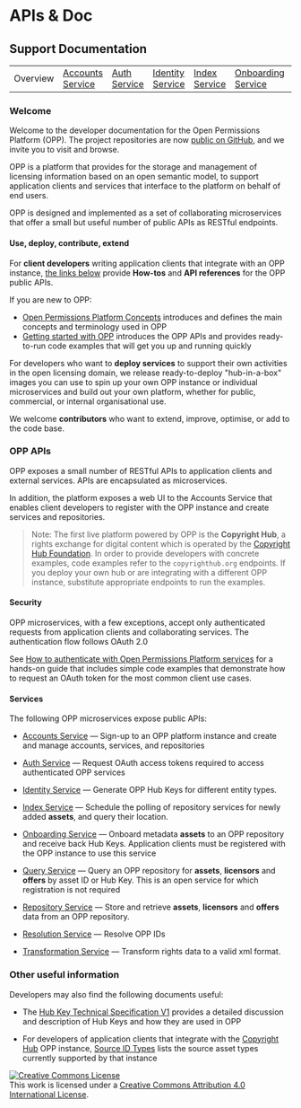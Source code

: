 # APIs & Doc

## Support Documentation

|||||||||||
|----|---|---|---|---|---|---|---|---|---|
|Overview | [Accounts Service](account-toc.md) | [Auth Service](auth-toc.md) | [Identity Service](identity-toc.md) | [Index Service](index-toc.md) | [Onboarding Service](onboard-toc.md) | [Query Service](query-toc.md) | [Repository Service](repository-toc.md) | [Resolution Service](resolution-toc.md) |  [Transformation Service](transformation-toc.md) |

### Welcome

Welcome to the developer documentation for the Open Permissions
Platform (OPP). The project repositories are now
[public on GitHub](https://github.com/openpermissions), and we invite
you to visit and browse.

OPP is a platform that provides for the storage and management of
licensing information based on an open semantic model, to support
application clients and services that interface to the platform on
behalf of end users.

OPP is designed and implemented as a set of collaborating
microservices that offer a small but useful number of public APIs as
RESTful endpoints.

#### Use, deploy, contribute, extend

For **client developers** writing application clients that integrate
with an OPP instance, [the links below](#opp-apis) provide **How-tos**
and **API references** for the OPP public APIs.

If you are new to OPP:
+ [Open Permissions Platform Concepts](concepts.md) introduces and
defines the main concepts and terminology used in OPP
+ [Getting started with OPP](../guides/getting-started.md) introduces
the OPP APIs and provides ready-to-run code examples that will get you
up and running quickly

For developers who want to **deploy services** to support their own
activities in the open licensing domain, we release ready-to-deploy
"hub-in-a-box" images you can use to spin up your own OPP instance or
individual microservices and build out your own platform, whether for
public, commercial, or internal organisational use.

We welcome **contributors** who want to extend, improve, optimise, or
add to the code base.

### OPP APIs

OPP exposes a small number of RESTful APIs to application clients and
external services. APIs are encapsulated as microservices.

In addition, the platform exposes a web UI to the Accounts Service
that enables client developers to register with the OPP instance and
create services and repositories.

>Note: The first live platform powered by OPP is the **Copyright
>Hub**, a rights exchange for digital content which is operated by the
>[Copyright Hub Foundation](http://www.copyrighthub.org/copyrighthub_org/community/). In
>order to provide developers with concrete examples, code examples
>refer to the `copyrighthub.org` endpoints. If you deploy your own hub
>or are integrating with a different OPP instance, substitute
>appropriate endpoints to run the examples.

#### Security

OPP microservices, with a few exceptions, accept only authenticated
requests from application clients and collaborating services. The
authentication flow follows OAuth 2.0

See
[How to authenticate with Open Permissions Platform services](https://github.com/openpermissions/auth-srv/blob/master/documents/markdown/how-to-auth.md)
for a hands-on guide that includes simple code examples that
demonstrate how to request an OAuth token for the most common client
use cases.

#### Services

The following OPP microservices expose public APIs:

+ [Accounts Service](account-toc.md) &mdash; Sign-up to an OPP
  platform instance and create and manage accounts, services, and
  repositories

+ [Auth Service](auth-toc.md) &mdash; Request OAuth access
  tokens required to access authenticated OPP services
  
+ [Identity Service](identity-toc.md) &mdash; Generate OPP Hub Keys 
for different entity types. 
  
+ [Index Service](index-toc.md) &mdash; Schedule the polling of 
repository services for newly added **assets**, and query their location.

+ [Onboarding Service](onboard-toc.md) &mdash; Onboard metadata
**assets** to an OPP repository and receive back Hub Keys. Application
clients must be registered with the OPP instance to use this service

+ [Query Service](query-toc.md) &mdash; Query an OPP repository for
**assets**, **licensors** and **offers** by asset ID or Hub Key. This
is an open service for which registration is not required

+ [Repository Service](repository-toc.md) &mdash; Store and retrieve 
**assets**, **licensors** and **offers** data from an OPP repository.

+ [Resolution Service](resolution-toc.md) &mdash; Resolve OPP IDs

+ [Transformation Service](transformation-toc.md) &mdash; Transform rights data 
to a valid xml format.

### Other useful information

Developers may also find the following documents useful:

+ The [Hub Key Technical Specification V1](../arch/TECHSPEC_V1.md)
provides a detailed discussion and description of Hub Keys and how
they are used in OPP

+ For developers of application clients that integrate with the
  [Copyright Hub](http://www.copyrighthub.org/) OPP instance,
  [Source ID Types](../types/source-id-types.md) lists the source
  asset types currently supported by that instance

<!-- Copyright Notice -->
<a rel="license" href="http://creativecommons.org/licenses/by/4.0/"><img alt="Creative Commons License" style="border-width:0" src="https://i.creativecommons.org/l/by/4.0/80x15.png" /></a><br />This work is licensed under a <a rel="license" href="http://creativecommons.org/licenses/by/4.0/">Creative Commons Attribution 4.0 International License</a>.
